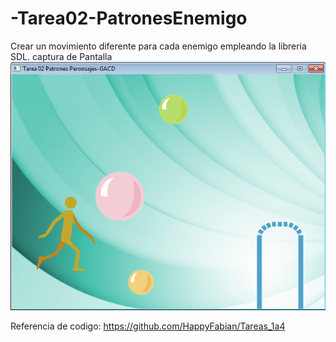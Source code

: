 -Tarea02-PatronesEnemigo
========================
Crear un movimiento diferente para cada enemigo empleando la libreria SDL.
captura de Pantalla
![Alt text](CapturaPantalla.png "Captura de Pantalla")

Referencia de codigo: https://github.com/HappyFabian/Tareas_1a4
